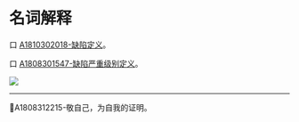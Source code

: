 # 名词解释

口  [A1810302018-缺陷定义](books/测试基础定义-缺陷定义.md)。

口  [A1808301547-缺陷严重级别定义](books/测试基础定义-缺陷严重级别定义.md)。

![](https://shen89s.github.io/resFiles/r2/指鹿为马.jpg)

* * *
:bell:A1808312215-敬自己，为自我的证明。
